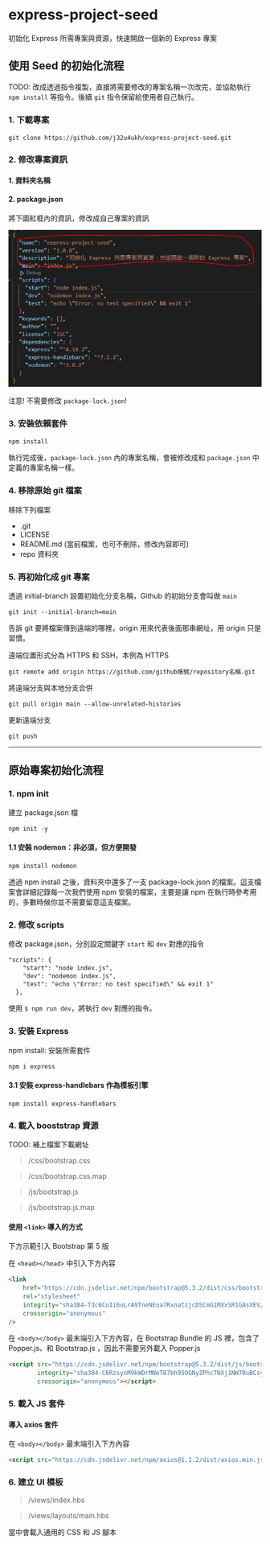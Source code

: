 # express-project-seed
初始化 Express 所需專案與資源，快速開啟一個新的 Express 專案

## 使用 Seed 的初始化流程

TODO: 改成透過指令複製，直接將需要修改的專案名稱一次改完，並協助執行 `npm install` 等指令。後續 `git` 指令保留給使用者自己執行。

### 1. 下載專案

```
git clone https://github.com/j32u4ukh/express-project-seed.git
```

### 2. 修改專案資訊

#### 1. 資料夾名稱
#### 2. package.json

將下圖紅框內的資訊，修改成自己專案的資訊

![package.json](/repo/images/package_json.png)

注意! 不需要修改 `package-lock.json`!

### 3. 安裝依賴套件

```
npm install
```

執行完成後，`package-lock.json` 內的專案名稱，會被修改成和 `package.json` 中定義的專案名稱一樣。

### 4. 移除原始 git 檔案

移除下列檔案

* .git
* LICENSE
* README.md (當前檔案，也可不刪除，修改內容即可)
* repo 資料夾

### 5. 再初始化成 git 專案

透過 initial-branch 設置初始化分支名稱，Github 的初始分支會叫做 `main`

```
git init --initial-branch=main
```

告訴 git 要將檔案傳到遠端的哪裡，origin 用來代表後面那串網址，用 origin 只是習慣。

遠端位置形式分為 HTTPS 和 SSH，本例為 HTTPS

```
git remote add origin https://github.com/github帳號/repository名稱.git
```

將遠端分支與本地分支合併

```
git pull origin main --allow-unrelated-histories
```

更新遠端分支

```
git push
```

---

## 原始專案初始化流程

### 1. npm init

建立 package.json 檔

```
npm init -y
```

#### 1.1 安裝 nodemon：非必須，但方便開發

```
npm install nodemon
```

透過 npm install 之後，資料夾中還多了一支 package-lock.json 的檔案。這支檔案會詳細記錄每一次我們使用 npm 安裝的檔案，主要是讓 npm 在執行時參考用的，多數時候你並不需要留意這支檔案。

### 2. 修改 scripts

修改 package.json，分別設定關鍵字 `start` 和 `dev` 對應的指令

```
"scripts": {  
    "start": "node index.js",
    "dev": "nodemon index.js",
    "test": "echo \"Error: no test specified\" && exit 1"
  },
```

使用 `$ npm run dev`，將執行 `dev` 對應的指令。

### 3. 安裝 Express

npm install: 安裝所需套件

```
npm i express
```

#### 3.1 安裝 express-handlebars 作為模板引擎

```
npm install express-handlebars
```

### 4. 載入 booststrap 資源

TODO: 補上檔案下載網址

> /css/bootstrap.css

> /css/bootstrap.css.map

> /js/bootstrap.js

> /js/bootstrap.js.map


#### 使用 `<link>` 導入的方式

下方示範引入 Bootstrap 第 5 版

在 `<head></head>` 中引入下方內容

```html
<link
    href="https://cdn.jsdelivr.net/npm/bootstrap@5.3.2/dist/css/bootstrap.min.css"
    rel="stylesheet"
    integrity="sha384-T3c6CoIi6uLrA9TneNEoa7RxnatzjcDSCmG1MXxSR1GAsXEV/Dwwykc2MPK8M2HN"
    crossorigin="anonymous"
/>
```

在 `<body></body>` 最末端引入下方內容，在 Bootstrap Bundle 的 JS 裡，包含了 Popper.js、和 Bootstrap.js ，因此不需要另外載入 Popper.js

```html
<script src="https://cdn.jsdelivr.net/npm/bootstrap@5.3.2/dist/js/bootstrap.bundle.min.js"
        integrity="sha384-C6RzsynM9kWDrMNeT87bh95OGNyZPhcTNXj1NW7RuBCsyN/o0jlpcV8Qyq46cDfL"
        crossorigin="anonymous"></script>
```


### 5. 載入 JS 套件

#### 導入 axios 套件

在 `<body></body>` 最末端引入下方內容

```html
<script src="https://cdn.jsdelivr.net/npm/axios@1.1.2/dist/axios.min.js"></script>
```

### 6. 建立 UI 模板

> /views/index.hbs

> /views/layouts/main.hbs

當中會載入通用的 CSS 和 JS 腳本